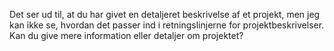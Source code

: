 Det ser ud til, at du har givet en detaljeret beskrivelse af et projekt, men jeg kan ikke se, hvordan det passer ind i retningslinjerne for projektbeskrivelser. Kan du give mere information eller detaljer om projektet?